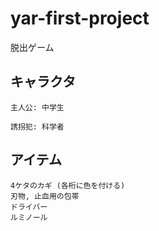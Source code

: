 # yar-first-project
脱出ゲーム

## キャラクタ
    主人公: 中学生
    
    誘拐犯: 科学者

## アイテム
    4ケタのカギ (各桁に色を付ける)
    刃物, 止血用の包帯
    ドライバー
    ルミノール